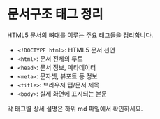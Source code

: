# 문서구조 태그 정리

HTML5 문서의 뼈대를 이루는 주요 태그들을 정리합니다.

- `<!DOCTYPE html>`: HTML5 문서 선언
- `<html>`: 문서 전체의 루트
- `<head>`: 문서 정보, 메타데이터
- `<meta>`: 문자셋, 뷰포트 등 정보
- `<title>`: 브라우저 탭/문서 제목
- `<body>`: 실제 화면에 표시되는 본문

각 태그별 상세 설명은 하위 md 파일에서 확인하세요.
